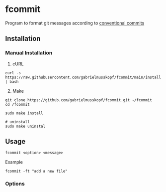 # fcommit

Program to format git messages according to [conventional commits](https://www.conventionalcommits.org/en/v1.0.0/)

## Installation

### Manual Installation

1. cURL
```
curl -s https://raw.githubusercontent.com/gabrielmusskopf/fcommit/main/install | bash
```

2. Make
````
git clone https://github.com/gabrielmusskopf/fcommit.git ~/fcommit
cd /fcommit

sudo make install

# uninstall
sudo make uninstal
````

## Usage
```
fcommit <option> <message>
```

Example
````
fcommit -ft "add a new file"
````

### Options

